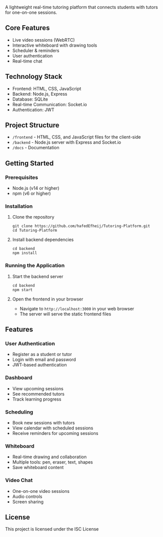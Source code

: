 

A lightweight real-time tutoring platform that connects students with tutors for one-on-one sessions.


## Core Features
- Live video sessions (WebRTC)
- Interactive whiteboard with drawing tools
- Scheduler & reminders
- User authentication
- Real-time chat

## Technology Stack
- Frontend: HTML, CSS, JavaScript
- Backend: Node.js, Express
- Database: SQLite
- Real-time Communication: Socket.io
- Authentication: JWT

## Project Structure
- `/frontend` - HTML, CSS, and JavaScript files for the client-side
- `/backend` - Node.js server with Express and Socket.io
- `/docs` - Documentation

## Getting Started

### Prerequisites
- Node.js (v14 or higher)
- npm (v6 or higher)

### Installation
1. Clone the repository
   ```
   git clone https://github.com/hafedEfheij/Tutoring-Platform.git
   cd Tutoring-Platform
   ```

2. Install backend dependencies
   ```
   cd backend
   npm install
   ```

### Running the Application
1. Start the backend server
   ```
   cd backend
   npm start
   ```

2. Open the frontend in your browser
   - Navigate to `http://localhost:3000` in your web browser
   - The server will serve the static frontend files

## Features

### User Authentication
- Register as a student or tutor
- Login with email and password
- JWT-based authentication

### Dashboard
- View upcoming sessions
- See recommended tutors
- Track learning progress

### Scheduling
- Book new sessions with tutors
- View calendar with scheduled sessions
- Receive reminders for upcoming sessions

### Whiteboard
- Real-time drawing and collaboration
- Multiple tools: pen, eraser, text, shapes
- Save whiteboard content

### Video Chat
- One-on-one video sessions
- Audio controls
- Screen sharing

## License
This project is licensed under the ISC License

